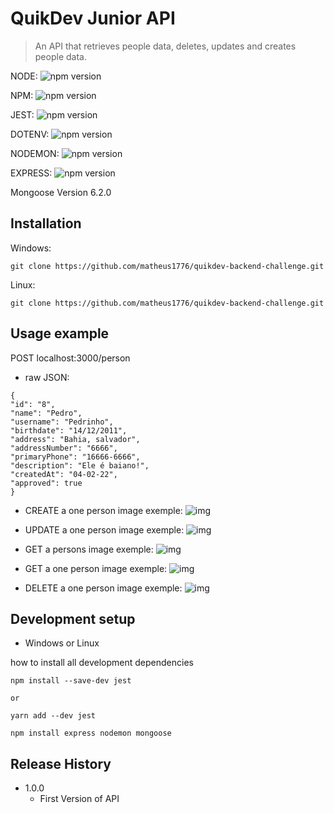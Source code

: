 # QuikDev Junior API
> An API that retrieves people data, deletes, updates and creates people data.

NODE: 
![npm version](https://d25lcipzij17d.cloudfront.net/badge.svg?id=js&r=r&type=6e&v=17.4.0&x2=0)

NPM: ![npm version](https://d25lcipzij17d.cloudfront.net/badge.svg?id=js&r=r&type=6e&v=8.3.1&x2=0)

JEST: ![npm version](https://d25lcipzij17d.cloudfront.net/badge.svg?id=js&r=r&type=6e&v=27.4.6&x2=0)

DOTENV: ![npm version](https://badge.fury.io/js/dotenv.svg)

NODEMON: ![npm version](https://badge.fury.io/js/nodemon.svg)

EXPRESS: ![npm version](https://badge.fury.io/js/Express.svg)

Mongoose Version 6.2.0 

## Installation

Windows:
```
git clone https://github.com/matheus1776/quikdev-backend-challenge.git
```

Linux: 
```
git clone https://github.com/matheus1776/quikdev-backend-challenge.git
```
## Usage example

POST localhost:3000/person
* raw JSON: 
```
{
"id": "8", 
"name": "Pedro",
"username": "Pedrinho",
"birthdate": "14/12/2011",
"address": "Bahia, salvador",
"addressNumber": "6666",
"primaryPhone": "16666-6666",
"description": "Ele é baiano!",
"createdAt": "04-02-22",
"approved": true
}
``` 
* CREATE a one person image exemple: 
![img](https://i.imgur.com/dJDDq6X.png)

* UPDATE a one person image exemple: 
![img](https://i.imgur.com/tFMXhna.png)

* GET a persons image exemple: 
![img](https://i.imgur.com/u4Q3ab2.png)

* GET a one person image exemple:
![img](https://i.imgur.com/GnKYkNE.png)

* DELETE a one person image exemple: 
![img](https://i.imgur.com/ay3nZxB.png)
## Development setup
* Windows or Linux

how to install all development dependencies

```
npm install --save-dev jest

or

yarn add --dev jest

npm install express nodemon mongoose
```

## Release History

* 1.0.0
    * First Version of API


